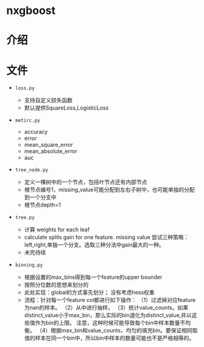 # nxgboost

# 介绍

# 文件
* `loss.py` 
    * 支持自定义损失函数
    * 默认提供SquareLoss,LogisticLoss

* `metirc.py`
    * accuracy
    * error
    * mean_square_error
    * mean_absolute_error
    * auc

* `tree_node.py`
    * 定义一棵树中的一个节点，包括叶节点还有内部节点
    * 根节点编号1，missing_value可能分配到左右子树中，也可能单独的分配到一个分支中
    * 根节点depth=1

* `tree.py`
    * 计算 weights for each leaf
    * calculate splits gain for one feature. missing value 尝试三种策略：left,right,单独一个分支。选取三种分法中gain最大的一种。
    * 未完待续

* `binning.py`
    * 根据设置的max_bins得到每一个feature的upper bounder
    * 按照分位数的思想来划分的
    * 此处实现：global的方式事先划分； 没有考虑hess权重
    * 流程：针对每一个feature col都进行如下操作：
    （1）过滤掉对应feature为nan的样本。
    （2）从中进行抽样。
    （3）统计value_counts。如果distinct_value小于max_bin，那么实际的bin退化为distinct_value,并以这些值作为bin的上限。 
     注意，这种时候可能导致每个bin中样本数量不均衡。
    （4）根据max_bin和value_counts，均匀的填充bin。要保证相同取值的样本在同一个bin中，所以bin中样本的数量可能也不是严格相等的。